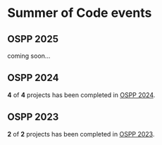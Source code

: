 # Summer of Code events
## OSPP 2025
coming soon...

## OSPP 2024
**4** of **4** projects has been completed in [OSPP 2024](OSPP_2024.md).

## OSPP 2023
**2** of **2** projects has been completed in [OSPP 2023](OSPP_2023.md).
